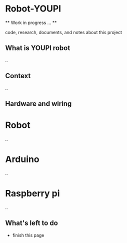 # Robot-YOUPI
** Work in progress ... **

code, research, documents, and notes about this project



## What is YOUPI robot
..

## Context
..

## Hardware and wiring
# Robot
..

# Arduino
..

# Raspberry pi
..

## What's left to do
- finish this page
